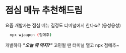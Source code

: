 
# 점심 메뉴 추천해드림

요즘 개발자는 점심 메뉴 결정도 터미널에서 한다죠? (웅성웅성)

```bash
  npx wjaapcn (점메추)
```

개발하다 ***"오늘 뭐 먹지?"*** 고민될 땐 터미널 열고 npx 점메추~ 
